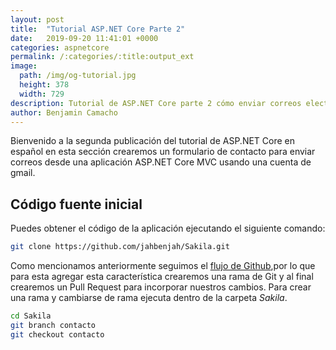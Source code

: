 ```yaml
---
layout: post
title:  "Tutorial ASP.NET Core Parte 2"
date:   2019-09-20 11:41:01 +0000
categories: aspnetcore
permalink: /:categories/:title:output_ext
image:
  path: /img/og-tutorial.jpg
  height: 378
  width: 729
description: Tutorial de ASP.NET Core parte 2 cómo enviar correos electrónicos con SMTP y una cuenta de gmail.
author: Benjamin Camacho
---
```


Bienvenido a la segunda publicación del tutorial de ASP.NET Core en español en esta sección crearemos un formulario de contacto para enviar correos desde una aplicación ASP.NET Core MVC usando una cuenta de gmail.

## Código fuente inicial

Puedes obtener el código de la aplicación ejecutando el siguiente comando:

```bash
git clone https://github.com/jahbenjah/Sakila.git
```

Como mencionamos anteriormente seguimos el [flujo de Github](https://guides.github.com/introduction/flow/),por lo que para esta agregar esta característica crearemos una rama de Git y al final crearemos un Pull Request para incorporar nuestros cambios. Para crear una rama y cambiarse de rama ejecuta dentro de la carpeta _Sakila_.

```bash
cd Sakila
git branch contacto
git checkout contacto
```
